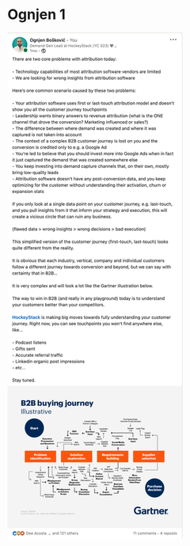 # Ognjen 1

![-3-Post-LinkedIn (7).png](Ognjen%201%2027d50776766f47db8c1ae2ab1d60272e/-3-Post-LinkedIn_(7).png)